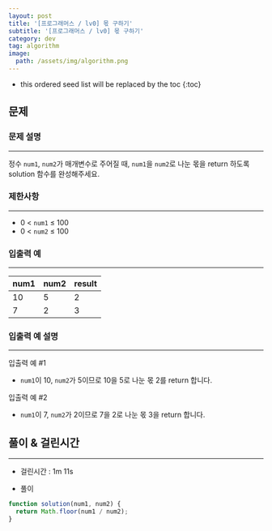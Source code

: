 ```yaml
---
layout: post
title: '[프로그래머스 / lv0] 몫 구하기'
subtitle: '[프로그래머스 / lv0] 몫 구하기'
category: dev
tag: algorithm
image:
  path: /assets/img/algorithm.png
---
```


<!-- prettier-ignore -->
* this ordered seed list will be replaced by the toc
{:toc}

## 문제

### **문제 설명**

---

정수 `num1`, `num2`가 매개변수로 주어질 때, `num1`을 `num2`로 나눈 몫을 return 하도록 solution 함수를 완성해주세요.

### 제한사항

---

- 0 < `num1` ≤ 100
- 0 < `num2` ≤ 100

### 입출력 예

---

| num1 | num2 | result |
| ---- | ---- | ------ |
| 10   | 5    | 2      |
| 7    | 2    | 3      |

### 입출력 예 설명

---

입출력 예 #1

- `num1`이 10, `num2`가 5이므로 10을 5로 나눈 몫 2를 return 합니다.

입출력 예 #2

- `num1`이 7, `num2`가 2이므로 7을 2로 나눈 몫 3을 return 합니다.

## 풀이 & 걸린시간

---

- 걸린시간 : 1m 11s

- 풀이

```jsx
function solution(num1, num2) {
  return Math.floor(num1 / num2);
}
```
